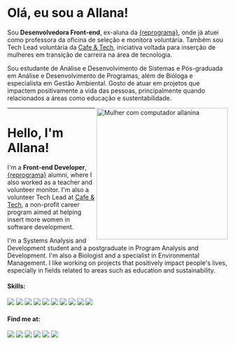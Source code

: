 # Olá, eu sou a Allana!

<p align="left"> 
  Sou <strong>Desenvolvedora Front-end</strong>, ex-aluna da <a href="https://github.com/reprograma" target="_blank">{reprograma}</a>, onde já atuei como professora da oficina de seleção e monitora voluntária.  Também sou Tech Lead voluntária da <a href="https://github.com/acafetech" target="_blank">Cafe & Tech</a>, iniciativa voltada para inserção de mulheres em transição de carreira na área de tecnologia.
  
  Sou estudante de Análise e Desenvolvimento de Sistemas e Pós-graduada em Análise e Desenvolvimento de Programas, além de Bióloga e especialista em Gestão Ambiental. Gosto de atuar em projetos que impactem positivamente a vida das pessoas, principalmente quando relacionados a áreas como educação e sustentabilidade.
</p>

<img src="https://images2.imgbox.com/63/51/dLr3mt5R_o.png" min-width="400px" max-width="300px" width="300px" align="right" alt="Mulher com computador allanina">

***

# Hello, I'm Allana!
<p align="left"> 
  I'm a <strong>Front-end Developer</strong>, <a href="https://github.com/reprograma" target="_blank">{reprograma}</a> alumni, where I also worked as a teacher and volunteer monitor.  I'm also a volunteer Tech Lead at <a href="https://github.com/acafetech" target="_blank">Cafe & Tech</a>, a non-profit career program aimed at helping insert more women in software development.
  
  I'm a Systems Analysis and Development student and a postgraduate in Program Analysis and Development. I'm also a Biologist and a specialist in Environmental Management. I like working on projects that positively impact people's lives, especially in fields related to areas such as education and sustainability.
</p>



#### Skills:

<div align="left">
  <img src="https://img.shields.io/badge/JavaScript-F7DF1E?style=for-the-badge&logo=javascript&logoColor=black"/>
  <img src="https://img.shields.io/badge/TypeScript-F7DF1E?style=for-the-badge&logo=typescript&logoColor=black"/>
  <img src="https://img.shields.io/badge/React.JS-F7DF1E?style=for-the-badge&logo=react&logoColor=black"/>
  <img src="https://img.shields.io/badge/Next.JS-F7DF1E?style=for-the-badge&logo=nextdotjs&logoColor=black"/>
  <img src="https://img.shields.io/badge/CSS3-F7DF1E?style=for-the-badge&logo=css3&logoColor=black "/>
  <img src="https://img.shields.io/badge/HTML5-F7DF1E?style=for-the-badge&logo=html5&logoColor=black"/>
  <img src="https://img.shields.io/badge/Python-F7DF1E?style=for-the-badge&logo=python&logoColor=black"/>
  <img src="https://img.shields.io/badge/Node.Js-F7DF1E?style=for-the-badge&logo=nodedotjs&logoColor=black"/>
  <img src="https://img.shields.io/badge/Jest-F7DF1E?style=for-the-badge&logo=jest&logoColor=black"/>
  <img src="https://img.shields.io/badge/react testing library-F7DF1E?style=for-the-badge&logo=testinglibrary&logoColor=black"/>
</div>



#### Find me at:

<p align="left">
<a href="https://www.linkedin.com/in/allanaevellyn/ target="_blank""><img src="https://img.shields.io/badge/LinkedIn-0077B5?style=for-the-badge&logo=linkedin&logoColor=white"/></a>
<a href="mailto:allanaevellynm@gmail.com" target="_blank"><img src="https://img.shields.io/badge/Gmail-D14836?style=for-the-badge&logo=gmail&logoColor=white"/></a>
<a href="https://www.allanina.net/" target="_blank"><img src="https://img.shields.io/badge/Blog-ad6f7d?style=for-the-badge&logo=blogger&logoColor=white"/></a>
<a href="https://twitch.tv/allanina/" target="_blank"><img src="https://img.shields.io/badge/Twitch-9146FF?style=for-the-badge&logo=twitch&logoColor=white"/></a>
<a href="https://medium.com/@allanina" target="_blank"><img src="https://img.shields.io/badge/Medium-12100E?style=for-the-badge&logo=medium&logoColor=white"/></a>
<a href="https://linktr.ee/allanina" target="_blank"><img src="https://img.shields.io/badge/projects-2EC866?style=for-the-badge&logo=linktree&logoColor=white"/></a>
</p>

